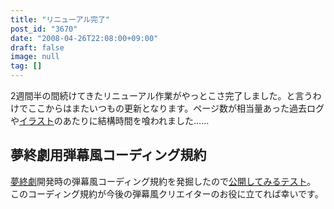 ```yaml
---
title: "リニューアル完了"
post_id: "3670"
date: "2008-04-26T22:08:00+09:00"
draft: false
image: null
tag: []
---
```



2週間半の間続けてきたリニューアル作業がやっとこさ完了しました。と言うわけでここからはまたいつもの更新となります。ページ数が相当量あった過去ログや[イラスト](Illustrations)のあたりに結構時間を喰われました……
## 夢終劇用弾幕風コーディング規約
[夢終劇](/!/thC/)開発時の弾幕風コーディング規約を発掘したので[公開してみるテスト](/tag/coding-rule-of-danmakufu)。 このコーディング規約が今後の弾幕風クリエイターのお役に立てれば幸いです。
